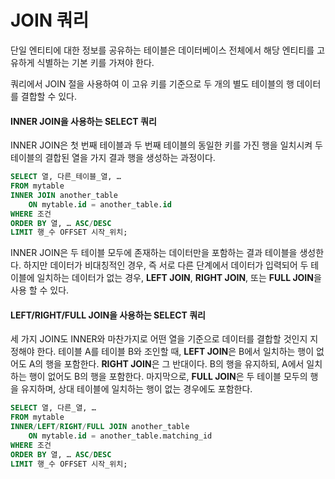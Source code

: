 # JOIN 쿼리
단일 엔티티에 대한 정보를 공유하는 테이블은 데이터베이스 전체에서 해당 엔티티를 고유하게 식별하는 기본 키를 가져야 한다. 

쿼리에서 JOIN 절을 사용하여 이 고유 키를 기준으로 두 개의 별도 테이블의 행 데이터를 결합할 수 있다.

#### INNER JOIN을 사용하는 SELECT 쿼리
INNER JOIN은 첫 번째 테이블과 두 번째 테이블의 동일한 키를 가진 행을 일치시켜 두 테이블의 결합된 열을 가지 결과 행을 생성하는 과정이다.
```sql
SELECT 열, 다른_테이블_열, …
FROM mytable
INNER JOIN another_table 
    ON mytable.id = another_table.id
WHERE 조건
ORDER BY 열, … ASC/DESC
LIMIT 행_수 OFFSET 시작_위치;
```

INNER JOIN은 두 테이블 모두에 존재하는 데이터만을 포함하는 결과 테이블을 생성한다. 하지만 데이터가 비대칭적인 경우, 즉 서로 다른 단계에서 데이터가 입력되어 두 테이블에 일치하는 데이터가 없는 경우,  **LEFT JOIN**, **RIGHT JOIN**, 또는 **FULL JOIN**을 사용 할 수 있다.

#### LEFT/RIGHT/FULL JOIN을 사용하는 SELECT 쿼리
세 가지 JOIN도 INNER와 마찬가지로 어떤 열을 기준으로 데이터를 결합할 것인지 지정해야 한다. 테이블 A를 테이블 B와 조인할 때, **LEFT JOIN**은 B에서 일치하는 행이 없어도 A의 행을 포함한다. **RIGHT JOIN**은 그 반대이다. B의 행을 유지하되, A에서 일치하는 행이 없어도 B의 행을 포함한다. 마지막으로, **FULL JOIN**은 두 테이블 모두의 행을 유지하며, 상대 테이블에 일치하는 행이 없는 경우에도 포함한다.
```sql
SELECT 열, 다른_열, …
FROM mytable
INNER/LEFT/RIGHT/FULL JOIN another_table 
    ON mytable.id = another_table.matching_id
WHERE 조건
ORDER BY 열, … ASC/DESC
LIMIT 행_수 OFFSET 시작_위치;
```
